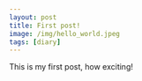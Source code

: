 ```yaml
---
layout: post
title: First post!
image: /img/hello_world.jpeg
tags: [diary]
---
```


This is my first post, how exciting!
